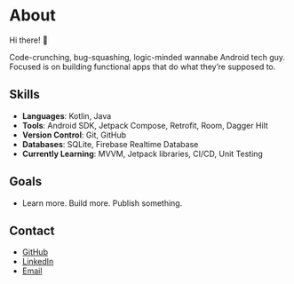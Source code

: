 # About

Hi there! 👋 

Code-crunching, bug-squashing, logic-minded wannabe Android tech guy.
Focused is on building functional apps that do what they’re supposed to.

## Skills

- **Languages**: Kotlin, Java
- **Tools**: Android SDK, Jetpack Compose, Retrofit, Room, Dagger Hilt
- **Version Control**: Git, GitHub
- **Databases**: SQLite, Firebase Realtime Database
- **Currently Learning**: MVVM, Jetpack libraries, CI/CD, Unit Testing

## Goals

- Learn more. Build more. Publish something. 

## Contact

- [GitHub](https://github.com/zrdpsh/)
- [LinkedIn](https://www.linkedin.com/in/vladimir-shtvan)
- [Email](zrdpsh@proton.me)


